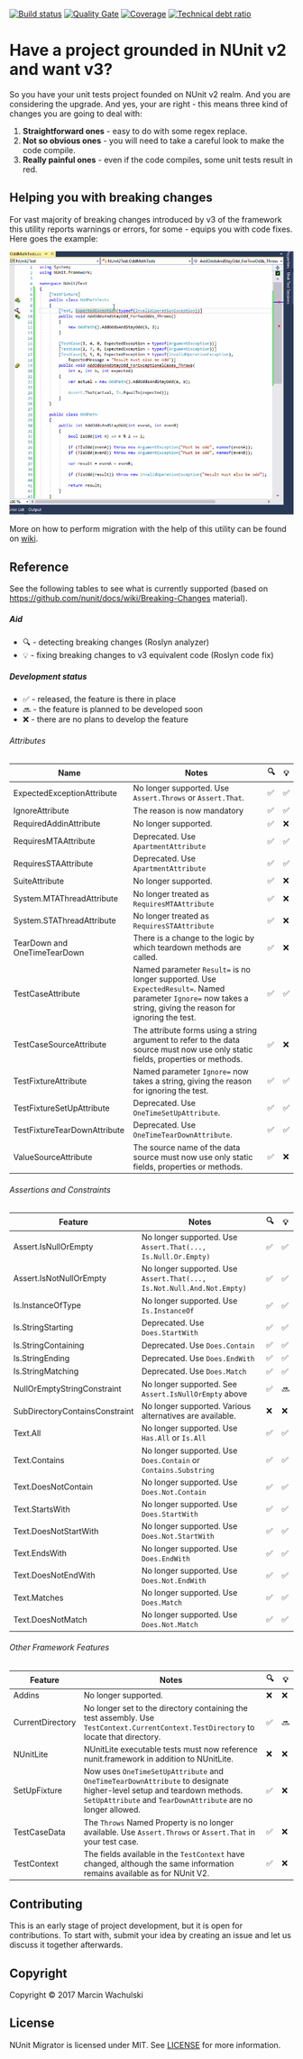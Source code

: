 [![Build status](https://ci.appveyor.com/api/projects/status/71ra15a58euogncn?svg=true)](https://ci.appveyor.com/project/wachulski/nunit-migrator)
[![Quality Gate](https://sonarcloud.io/api/badges/gate?key=MarWac_NUnit_Migrator)](https://sonarcloud.io/dashboard/index/MarWac_NUnit_Migrator)
[![Coverage](https://sonarcloud.io/api/badges/measure?key=MarWac_NUnit_Migrator&metric=coverage)](https://sonarcloud.io/dashboard/index/MarWac_NUnit_Migrator)
[![Technical debt ratio](https://sonarcloud.io/api/badges/measure?key=MarWac_NUnit_Migrator&metric=sqale_debt_ratio)](https://sonarcloud.io/dashboard/index/MarWac_NUnit_Migrator)

# Have a project grounded in NUnit v2 and want v3?

So you have your unit tests project founded on NUnit v2 realm. And you are considering the upgrade. And yes, your are right - this means three kind of changes you are going to deal with:

 1. **Straightforward ones** - easy to do with some regex replace.
 2. **Not so obvious ones** - you will need to take a careful look to make the code compile.
 3. **Really painful ones** - even if the code compiles, some unit tests result in red.

## Helping you with breaking changes

For vast majority of breaking changes introduced by v3 of the framework this utility reports warnings or errors, for some - equips you with code fixes. Here goes the example:

![Migrating exceptions](img/howto_anim_exceptions.gif)

More on how to perform migration with the help of this utility can be found on [wiki](https://github.com/wachulski/nunit-migrator/wiki).

## Reference
See the following tables to see what is currently supported (based on https://github.com/nunit/docs/wiki/Breaking-Changes material).

##### Aid

 * :mag: - detecting breaking changes (Roslyn analyzer)
 * :bulb: - fixing breaking changes to v3 equivalent code (Roslyn code fix)

##### Development status

 * :white_check_mark: - released, the feature is there in place
 * :soon: - the feature is planned to be developed soon
 * :x: - there are no plans to develop the feature

###### Attributes

|            Name              |          Notes                                        | :mag: | :bulb: |
|------------------------------|-------------------------------------------------------|----------|------------|
| ExpectedExceptionAttribute   | No longer supported. Use `Assert.Throws` or `Assert.That`. | :white_check_mark: | :white_check_mark: |
| IgnoreAttribute              | The reason is now mandatory | :white_check_mark: | :white_check_mark: |
| RequiredAddinAttribute       | No longer supported. | :white_check_mark: | :x: |
| RequiresMTAAttribute         | Deprecated. Use `ApartmentAttribute`                    | :white_check_mark: | :white_check_mark: |
| RequiresSTAAttribute         | Deprecated. Use `ApartmentAttribute`                    | :white_check_mark: | :white_check_mark: |
| SuiteAttribute               | No longer supported. | :white_check_mark: | :x: |
| System.MTAThreadAttribute    | No longer treated as `RequiresMTAAttribute`             | :white_check_mark: | :x: |
| System.STAThreadAttribute    | No longer treated as `RequiresSTAAttribute`             | :white_check_mark: | :x: |
| TearDown and OneTimeTearDown | There is a change to the logic by which teardown methods are called. | :white_check_mark: | :x: |
| TestCaseAttribute            | Named parameter `Result=` is no longer supported. Use `ExpectedResult=`. Named parameter `Ignore=` now takes a string, giving the reason for ignoring the test.| :white_check_mark:  | :white_check_mark: |
| TestCaseSourceAttribute      | The attribute forms using a string argument to refer to the data source must now use only static fields, properties or methods. | :white_check_mark: | :x: |
| TestFixtureAttribute         | Named parameter `Ignore=` now takes a string, giving the reason for ignoring the test. | :white_check_mark:  | :white_check_mark: |
| TestFixtureSetUpAttribute    | Deprecated. Use `OneTimeSetUpAttribute`.  | :white_check_mark: | :white_check_mark: |
| TestFixtureTearDownAttribute | Deprecated. Use `OneTimeTearDownAttribute`.  | :white_check_mark: | :white_check_mark: |
| ValueSourceAttribute         | The source name of the data source must now use only static fields, properties or  methods. | :white_check_mark: | :x: |

###### Assertions and Constraints

|          Feature                 |          Notes                                        | :mag: | :bulb: |
|----------------------------------|-------------------------------------------------------|----------|------------|
| Assert.IsNullOrEmpty             | No longer supported. Use `Assert.That(..., Is.Null.Or.Empty)` | :white_check_mark: | :white_check_mark: |
| Assert.IsNotNullOrEmpty          | No longer supported. Use `Assert.That(..., Is.Not.Null.And.Not.Empty)` | :white_check_mark: | :white_check_mark: |
| Is.InstanceOfType                | No longer supported. Use `Is.InstanceOf`                    | :white_check_mark:  | :white_check_mark:  |
| Is.StringStarting                | Deprecated. Use `Does.StartWith` | :white_check_mark:  | :white_check_mark:  |
| Is.StringContaining              | Deprecated. Use `Does.Contain` | :white_check_mark:  | :white_check_mark:  |
| Is.StringEnding                  | Deprecated. Use `Does.EndWith` | :white_check_mark:  | :white_check_mark:  |
| Is.StringMatching                | Deprecated. Use `Does.Match` | :white_check_mark:  | :white_check_mark:  |
| NullOrEmptyStringConstraint      | No longer supported. See `Assert.IsNullOrEmpty` above   | :white_check_mark: | :soon: |
| SubDirectoryContainsConstraint   | No longer supported. Various alternatives are available.    | :x: | :x: |
| Text.All                         | No longer supported. Use `Has.All` or `Is.All` | :white_check_mark:  | :white_check_mark:  |
| Text.Contains                    | No longer supported. Use `Does.Contain` or `Contains.Substring` | :white_check_mark:  | :white_check_mark:  |
| Text.DoesNotContain              | No longer supported. Use `Does.Not.Contain` | :white_check_mark:  | :white_check_mark:  |
| Text.StartsWith                  | No longer supported. Use `Does.StartWith` | :white_check_mark:  | :white_check_mark:  |
| Text.DoesNotStartWith            | No longer supported. Use `Does.Not.StartWith` | :white_check_mark:  | :white_check_mark:  |
| Text.EndsWith                    | No longer supported. Use `Does.EndWith` | :white_check_mark:  | :white_check_mark:  |
| Text.DoesNotEndWith              | No longer supported. Use `Does.Not.EndWith` | :white_check_mark:  | :white_check_mark:  |
| Text.Matches                     | No longer supported. Use `Does.Match` | :white_check_mark:  | :white_check_mark:  |
| Text.DoesNotMatch                | No longer supported. Use `Does.Not.Match` | :white_check_mark:  | :white_check_mark:  |

###### Other Framework Features

|      Feature       |          Notes                                        | :mag: | :bulb: |
|--------------------|-------------------------------------------------------|----------|------------|
| Addins             | No longer supported. | :x: | :x: |
| CurrentDirectory   | No longer set to the directory containing the test assembly. Use `TestContext.CurrentContext.TestDirectory` to locate that directory. | :white_check_mark: | :soon: |
| NUnitLite          | NUnitLite executable tests must now reference nunit.framework in addition to NUnitLite. | :x: | :x: |
| SetUpFixture       | Now uses `OneTimeSetUpAttribute` and `OneTimeTearDownAttribute` to designate higher-level setup and teardown methods. `SetUpAttribute` and `TearDownAttribute` are no longer allowed. | :white_check_mark: | :x: |
| TestCaseData       | The `Throws` Named Property is no longer available. Use `Assert.Throws` or `Assert.That` in your test case. | :white_check_mark:  | :x:  |
| TestContext        | The fields available in the `TestContext` have changed, although the same information remains available as for NUnit V2. | :white_check_mark: | :x: |

## Contributing

This is an early stage of project development, but it is open for contributions. To start with, submit your idea by creating an issue and let us discuss it together afterwards.

## Copyright

Copyright © 2017 Marcin Wachulski

## License

NUnit Migrator is licensed under MIT. See [LICENSE](LICENSE) for more information.